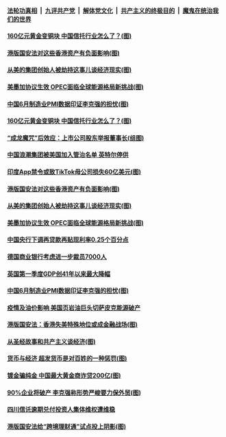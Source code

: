 ####  [法轮功真相](../../../../basic/blob/master/README.md?t=07021657) &nbsp;|&nbsp; [九评共产党](../../../../9ping.md/blob/master/README.md?t=07021657) &nbsp;|&nbsp; [解体党文化](../../../../jtdwh.md/blob/master/README.md?t=07021657)  &nbsp;|&nbsp; [共产主义的终极目的](../../../../gczydzjmd.md/blob/master/README.md?t=07021657) &nbsp;|&nbsp; [魔鬼在统治我们的世界](../../../../mgztzwmdsj.md/blob/master/README.md?t=07021657) 

#### [160亿元黄金变铜块 中国信托行业怎么了？(图)](../pages/p5/938358.md?t=07021657) 

#### [港版国安法对这些香港资产有负面影响(图)](../pages/p5/938357.md?t=07021657) 

#### [从美的集团创始人被劫持这事儿谈经济现实(图)](../pages/p5/938344.md?t=07021657) 

#### [美墨加协议生效 OPEC面临全球能源格局新挑战(图)](../pages/p5/938340.md?t=07021657) 


#### [中国6月制造业PMI数据印证李克强的担忧(图)](../pages/p5/938245.md?t=07021657) 

#### [160亿元黄金变铜块 中国信托行业怎么了？(图)](../pages/p5/938358.md?t=07021657) 

#### [“成龙魔咒”后效应：上市公司股东举报董事长(组图)](../pages/p5/938368.md?t=07021657) 

#### [中国浪潮集团被美国加入管治名单 英特尔停供](../pages/p5/938365.md?t=07021657) 

#### [印度App禁令或致TikTok母公司损失60亿美元(图)](../pages/p5/938364.md?t=07021657) 

#### [港版国安法对这些香港资产有负面影响(图)](../pages/p5/938357.md?t=07021657) 

#### [从美的集团创始人被劫持这事儿谈经济现实(图)](../pages/p5/938344.md?t=07021657) 

#### [美墨加协议生效 OPEC面临全球能源格局新挑战(图)](../pages/p5/938340.md?t=07021657) 


#### [中国央行下调再贷款再贴现利率0.25个百分点](../pages/p5/938264.md?t=07021657) 

#### [德国商业银行考虑进一步裁员7000人](../pages/p5/938262.md?t=07021657) 

#### [英国第一季度GDP创41年以来最大降幅](../pages/p5/938261.md?t=07021657) 

#### [中国6月制造业PMI数据印证李克强的担忧(图)](../pages/p5/938245.md?t=07021657) 

#### [疫情及油价影响 美国页岩油巨头切萨皮克能源破产](../pages/p5/938232.md?t=07021657) 

#### [港版国安法：香港失美特殊地位或成金融战场(图)](../pages/p5/938230.md?t=07021657) 

#### [从圣经故事和共产主义谈经济(图)](../pages/p5/938133.md?t=07021657) 

#### [货币与经济 超发货币是对百姓的一种惩罚(图)](../pages/p5/938130.md?t=07021657) 

#### [镀金骗纯金 中国最大黄金商诈贷200亿(图)](../pages/p5/938160.md?t=07021657) 

#### [90%企业将破产 李克强称形势严峻要力保外贸(图)](../pages/p5/938142.md?t=07021657) 

#### [四川信讬逾期兑付投资人集体维权遭维稳](../pages/p5/938159.md?t=07021657) 

#### [港版国安法给“跨境理财通”试点投上阴影(图)](../pages/p5/938156.md?t=07021657) 

